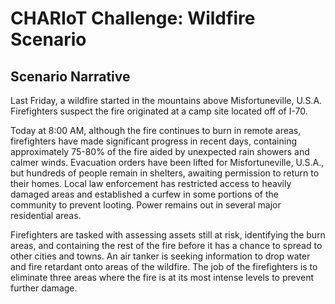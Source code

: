 # CHARIoT Challenge: Wildfire Scenario

## Scenario Narrative

Last Friday, a wildfire started in the mountains above Misfortuneville, U.S.A. Firefighters suspect the fire originated at a camp site located off of I-70.

Today at 8:00 AM, although the fire continues to burn in remote areas, firefighters have made significant progress in recent days, containing approximately 75-80% of the fire aided by unexpected rain showers and calmer winds. Evacuation orders have been lifted for Misfortuneville, U.S.A., but hundreds of people remain in shelters, awaiting permission to return to their homes. Local law enforcement has restricted access to heavily damaged areas and established a curfew in some portions of the community to prevent looting. Power remains out in several major residential areas.

Firefighters are tasked with assessing assets still at risk, identifying the burn areas, and containing the rest of the fire before it has a chance to spread to other cities and towns. An air tanker is seeking information to drop water and fire retardant onto areas of the wildfire. The job of the firefighters is to eliminate three areas where the fire is at its most intense levels to prevent further damage.